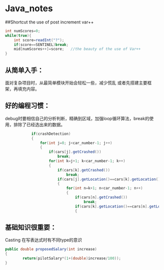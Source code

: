 # Java_notes



##Shortcut
the use of post increment   var++

```java
int numScores=0;
while(true){
	int score=readInt("?");
    if(score==SENTINEL)break;
	mid[numScores++]=score;   //the beauty of the use of Var++
}
```


## 从简单入手：

面对复杂项目时，从最简单模块开始会轻松一些，减少慌乱
或者先搭建主要框架，再填充内容。


## 好的编程习惯：

debug时要相信自己的分析判断，精确到区域，加强loop循环算法，break的使用，排除了已经选出来的数据。
```java
			if(crashDetection)
			{
				for(int j=0; j<car_number-1; j++)
				{
					if(cars[j].getCrashed())
						break;
					for(int k=j+1; k<car_number-1; k++)
					{	
						if(cars[k].getCrashed())
							break;
						if(cars[j].getLocation()==cars[k].getLocation())
						{
							for(int n=k+1; n<car_number-1; n++)
							{	
								if(cars[n].getCrashed())
									break;
								if(cars[k].getLocation()==cars[n].getLocation())
								{	
```

## 基础知识很重要：
Casting  在写表达式时有不同type的意识
```java
public double proposedSalary(int increase)
{
		return(pilotSalary*(1+(double)increase/100));	
}
```


